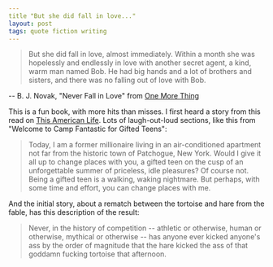 ```yaml
---
title "But she did fall in love..."
layout: post
tags: quote fiction writing
---
```


> But she did fall in love, almost immediately. Within a month she was
> hopelessly and endlessly in love with another secret agent, a kind, warm man
> named Bob. He had big hands and a lot of brothers and sisters, and there was
> no falling out of love with Bob.

-- B. J. Novak, "Never Fall in Love" from [One More Thing](http://amazon.com/One-More-Thing-Stories-Other-ebook/dp/B00EGMQIIQ/)

This is a fun book, with more hits than misses. I first heard a story from this read
on [This American Life](http://www.thisamericanlife.org/radio-archives/episode/518/except-for-that-one-thing?act=1).
Lots of laugh-out-loud sections, like this from "Welcome to Camp Fantastic for
Gifted Teens":

> Today, I am a former millionaire living in an air-conditioned apartment not
> far from the historic town of Patchogue, New York. Would I give it all up to
> change places with you, a gifted teen on the cusp of an unforgettable summer
> of priceless, idle pleasures? Of course not. Being a gifted teen is a
> walking, waking nightmare. But perhaps, with some time and effort, you can
> change places with me.

And the initial story, about a rematch between the tortoise and hare from the
fable, has this description of the result:

> Never, in the history of competition -- athletic or otherwise, human or
> otherwise, mythical or otherwise -- has anyone ever kicked anyone's ass by
> the order of magnitude that the hare kicked the ass of that goddamn fucking
> tortoise that afternoon.

